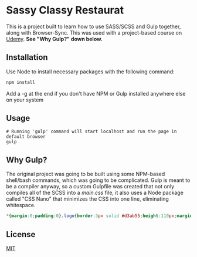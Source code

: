# Sassy Classy Restaurat

This is a project built to learn how to use SASS/SCSS and Gulp together, along with Browser-Sync. This was used with a project-based course on [Udemy](https://udemy.com/course/sass-the-complete-sass-course-css-preprocessor). **See "Why Gulp?" down below.**

## Installation

Use Node to install necessary packages with the following command:

```bash
npm install
```

Add a -g at the end if you don't have NPM or Gulp installed anywhere else on your system

## Usage

```shell
# Running 'gulp' command will start localhost and run the page in default browser
gulp
```

## Why Gulp?
The original project was going to be built using some NPM-based shell/bash commands, which was going to be complicated. Gulp is meant to be a compiler anyway, so a custom Gulpfile was created that not only compiles all of the SCSS into a *main.css* file, it also uses a Node package called "CSS Nano" that minimizes the CSS into one line, eliminating whitespace. 

```css
*{margin:0;padding:0}.logo{border:3px solid #d3ab55;height:110px;margin-right:1.3rem;width:110px} /* and so on and so forth */
```

## License
[MIT](https://choosealicense.com/licenses/mit/)